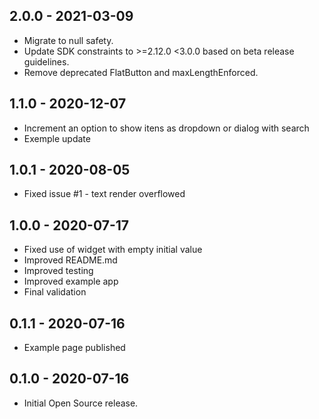 ## 2.0.0 - 2021-03-09

* Migrate to null safety.
* Update SDK constraints to >=2.12.0 <3.0.0 based on beta release guidelines.
* Remove deprecated FlatButton and maxLengthEnforced.

## 1.1.0 - 2020-12-07

* Increment an option to show itens as dropdown or dialog with search
* Exemple update

## 1.0.1 - 2020-08-05

* Fixed issue #1 - text render overflowed

## 1.0.0 - 2020-07-17

* Fixed use of widget with empty initial value
* Improved README.md
* Improved testing
* Improved example app
* Final validation

## 0.1.1 - 2020-07-16

* Example page published
  
## 0.1.0 - 2020-07-16

* Initial Open Source release.